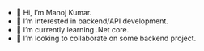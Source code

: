- 👋 Hi, I’m Manoj Kumar.
- 👀 I’m interested in backend/API development.
- 🌱 I’m currently learning .Net core.
- 💞️ I’m looking to collaborate on some backend project.

<!---
mpanwar87/mpanwar87 is a ✨ special ✨ repository because its `README.md` (this file) appears on your GitHub profile.
You can click the Preview link to take a look at your changes.
--->
